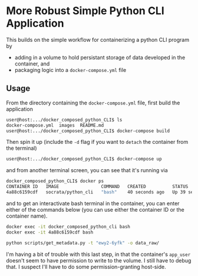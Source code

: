# More Robust Simple Python CLI Application 

This builds on the simple workflow for containerizing a python CLI program by 
* adding in a volume to hold persistant storage of data developed in the container, and 
* packaging logic into a `docker-compose.yml` file 

## Usage
From the directory containing the `docker-compose.yml` file, first build the application

```bash
user@host:.../docker_composed_python_CLI$ ls
docker-compose.yml  images  README.md
user@host:.../docker_composed_python_CLI$ docker-compose build
```

Then spin it up (include the `-d` flag if you want to `detach` the container from the terminal) 

```bash
user@host:.../docker_composed_python_CLI$ docker-compose up
```

and from another terminal screen, you can see that it's running via

```bash
docker_composed_python_CLI$ docker ps
CONTAINER ID   IMAGE                COMMAND   CREATED          STATUS          PORTS     NAMES
4a88c6159cdf   socrata/python_cli   "bash"    40 seconds ago   Up 39 seconds             docker_composed_python_cli
```

and to get an interactivate bash terminal in the container, you can enter either of the commands below (you can use either the container ID or the container name).

```bash
docker exec -it docker_composed_python_cli bash
docker exec -it 4a88c6159cdf bash
```


```bash
python scripts/get_metadata.py -t "ewy2-6yfk" -o data_raw/
```


I'm having a bit of trouble with this last step, in that the container's `app_user` doesn't seem to have permission to write to the volume. I still have to debug that. I suspect I'll have to do some permission-granting host-side.